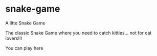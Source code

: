 # snake-game
A litte Snake Game

The classic Snake Game where you need to catch kitties... not for cat lovers!!!

You can play <a target="https://morrismalone.github.io/snake-game/">here</a>
